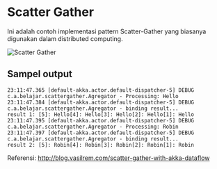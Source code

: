 Scatter Gather
===============

Ini adalah contoh implementasi pattern Scatter-Gather yang biasanya digunakan dalam distributed computing.


![Scatter Gather](http://www.eaipatterns.com/img/BroadcastAggregate.gif)


Sampel output
---------------

	23:11:47.365 [default-akka.actor.default-dispatcher-5] DEBUG c.a.belajar.scattergather.Agregator - Processing: Hello
	23:11:47.384 [default-akka.actor.default-dispatcher-5] DEBUG c.a.belajar.scattergather.Agregator - binding result...
	result 1: [5]: Hello[4]: Hello[3]: Hello[2]: Hello[1]: Hello
	23:11:47.395 [default-akka.actor.default-dispatcher-5] DEBUG c.a.belajar.scattergather.Agregator - Processing: Robin
	23:11:47.397 [default-akka.actor.default-dispatcher-5] DEBUG c.a.belajar.scattergather.Agregator - binding result...
	result 2: [5]: Robin[4]: Robin[3]: Robin[2]: Robin[1]: Robin

Referensi: http://blog.vasilrem.com/scatter-gather-with-akka-dataflow


